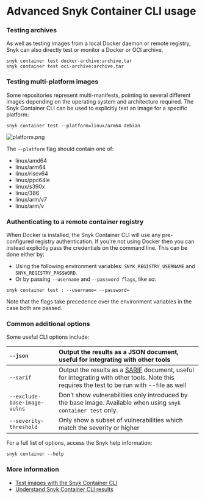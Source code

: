 # Advanced Snyk Container CLI usage

### Testing archives

As well as testing images from a local Docker daemon or remote registry, Snyk can also directly test or monitor a Docker or OCI archive.

```text
snyk container test docker-archive:archive.tar
snyk container test oci-archive:archive.tar
```

### Testing multi-platform images

Some repositories represent multi-manifests, pointing to several different images depending on the operating system and architecture required. The Snyk Container CLI can be used to explicitly test an image for a specific platform:

```text
snyk container test --platform=linux/arm64 debian
```

![platform.png](https://support.snyk.io/hc/article_attachments/360012332298/platform.png)

The `--platform` flag should contain one of:

* linux/amd64
* linux/arm64
* linux/riscv64
* linux/ppc64le
* linux/s390x
* linux/386
* linux/arm/v7
* linux/arm/v

### Authenticating to a remote container registry

When Docker is installed, the Snyk Container CLI will use any pre-configured registry authentication. If you're not using Docker then you can instead explicitly pass the credentials on the command line. This can be done either by:

* Using the following environment variables: `SNYK_REGISTRY_USERNAME` and `SNYK_REGISTRY_PASSWORD`.
* Or by passing `--username` and `--password flags`, like so:

```text
snyk container test : --username= --password=
```

Note that the flags take precedence over the environment variables in the case both are passed.

### Common additional options

Some useful CLI options include:

| `--json` | Output the results as a JSON document, useful for integrating with other tools |
| :--- | :--- |
| `--sarif` | Output the results as a [SARIF](https://www.oasis-open.org/committees/tc_home.php?wg_abbrev=sarif) document, useful for integrating with other tools. Note this requires the test to be run with --file as well |
| `--exclude-base-image-vulns` | Don’t show vulnerabilities only introduced by the base image. Available when using `snyk container test` only. |
| `--severity-threshold` | Only show a subset of vulnerabilities which match the severity or higher |

For a full list of options, access the Snyk help information:

```text
snyk container --help
```

### More information

* [Test images with the Snyk Container CLI](https://support.snyk.io/hc/en-us/articles/360003946917-Test-images-with-the-Snyk-Container-CLI)
* [Understand Snyk Container CLI results](https://support.snyk.io/hc/en-us/articles/360003946937-Understanding-Snyk-Container-CLI-results)

